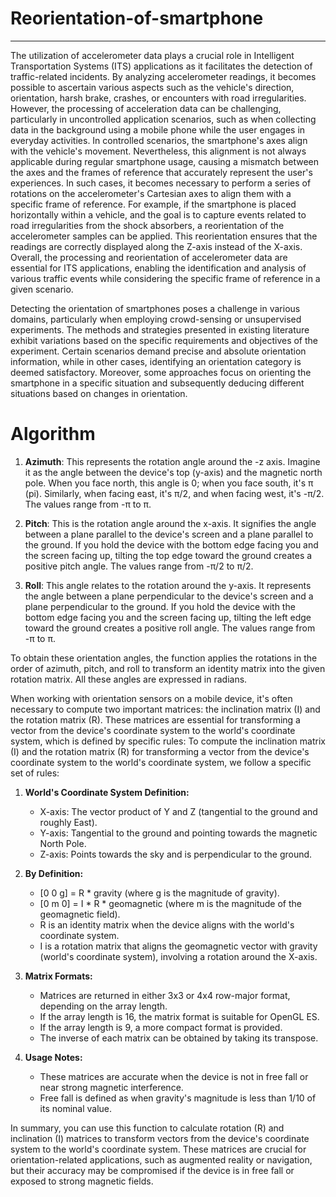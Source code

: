 # Reorientation-of-smartphone

---

The utilization of accelerometer data plays a crucial role in Intelligent Transportation Systems (ITS) applications as it facilitates the detection of traffic-related incidents. By analyzing accelerometer readings, it becomes possible to ascertain various aspects such as the vehicle's direction, orientation, harsh brake, crashes, or encounters with road irregularities. However, the processing of acceleration data can be challenging, particularly in uncontrolled application scenarios, such as when collecting data in the background using a mobile phone while the user engages in everyday activities. In controlled scenarios, the smartphone's axes align with the vehicle's movement. Nevertheless, this alignment is not always applicable during regular smartphone usage, causing a mismatch between the axes and the frames of reference that accurately represent the user's experiences. In such cases, it becomes necessary to perform a series of rotations on the accelerometer's Cartesian axes to align them with a specific frame of reference. For example, if the smartphone is placed horizontally within a vehicle, and the goal is to capture events related to road irregularities from the shock absorbers, a reorientation of the accelerometer samples can be applied. This reorientation ensures that the readings are correctly displayed along the Z-axis instead of the X-axis. Overall, the processing and reorientation of accelerometer data are essential for ITS applications, enabling the identification and analysis of various traffic events while considering the specific frame of reference in a given scenario.

Detecting the orientation of smartphones poses a challenge in various domains, particularly when employing crowd-sensing or unsupervised experiments. The methods and strategies presented in existing literature exhibit variations based on the specific requirements and objectives of the experiment. Certain scenarios demand precise and absolute orientation information, while in other cases, identifying an orientation category is deemed satisfactory. Moreover, some approaches focus on orienting the smartphone in a specific situation and subsequently deducing different situations based on changes in orientation.

# Algorithm 

1. **Azimuth**: This represents the rotation angle around the -z axis. Imagine it as the angle between the device's top (y-axis) and the magnetic north pole. When you face north, this angle is 0; when you face south, it's π (pi). Similarly, when facing east, it's π/2, and when facing west, it's -π/2. The values range from -π to π.

2. **Pitch**: This is the rotation angle around the x-axis. It signifies the angle between a plane parallel to the device's screen and a plane parallel to the ground. If you hold the device with the bottom edge facing you and the screen facing up, tilting the top edge toward the ground creates a positive pitch angle. The values range from -π/2 to π/2.

3. **Roll**: This angle relates to the rotation around the y-axis. It represents the angle between a plane perpendicular to the device's screen and a plane perpendicular to the ground. If you hold the device with the bottom edge facing you and the screen facing up, tilting the left edge toward the ground creates a positive roll angle. The values range from -π to π.

To obtain these orientation angles, the function applies the rotations in the order of azimuth, pitch, and roll to transform an identity matrix into the given rotation matrix. All these angles are expressed in radians.


When working with orientation sensors on a mobile device, it's often necessary to compute two important matrices: the inclination matrix (I) and the rotation matrix (R). These matrices are essential for transforming a vector from the device's coordinate system to the world's coordinate system, which is defined by specific rules:
To compute the inclination matrix (I) and the rotation matrix (R) for transforming a vector from the device's coordinate system to the world's coordinate system, we follow a specific set of rules:

1. **World's Coordinate System Definition:**

   
   - X-axis: The vector product of Y and Z (tangential to the ground and roughly East).
   - Y-axis: Tangential to the ground and pointing towards the magnetic North Pole.
   - Z-axis: Points towards the sky and is perpendicular to the ground.

2. **By Definition:**

   - [0 0 g] = R * gravity (where g is the magnitude of gravity).
   - [0 m 0] = I * R * geomagnetic (where m is the magnitude of the geomagnetic field).
   - R is an identity matrix when the device aligns with the world's coordinate system.
   - I is a rotation matrix that aligns the geomagnetic vector with gravity (world's coordinate system), involving a rotation around the X-axis.

3. **Matrix Formats:**
   
   - Matrices are returned in either 3x3 or 4x4 row-major format, depending on the array length.
   - If the array length is 16, the matrix format is suitable for OpenGL ES.
   - If the array length is 9, a more compact format is provided.
   - The inverse of each matrix can be obtained by taking its transpose.

4. **Usage Notes:**


   - These matrices are accurate when the device is not in free fall or near strong magnetic interference.
   - Free fall is defined as when gravity's magnitude is less than 1/10 of its nominal value.

In summary, you can use this function to calculate rotation (R) and inclination (I) matrices to transform vectors from the device's coordinate system to the world's coordinate system. These matrices are crucial for orientation-related applications, such as augmented reality or navigation, but their accuracy may be compromised if the device is in free fall or exposed to strong magnetic fields.


